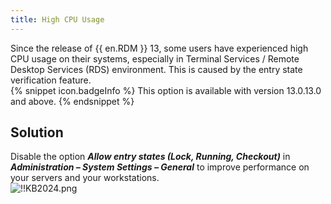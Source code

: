 ```yaml
---
title: High CPU Usage
---
```

Since the release of {{ en.RDM }} 13, some users have experienced high CPU usage on their systems, especially in Terminal Services / Remote Desktop Services (RDS) environment. This is caused by the entry state verification feature.  
{% snippet icon.badgeInfo %}
This option is available with version 13.0.13.0 and above.
{% endsnippet %}  

## Solution
Disable the option ***Allow entry states (Lock, Running, Checkout)*** in ***Administration – System Settings – General*** to improve performance on your servers and your workstations.  
![!!KB2024.png](https://webdevolutions.azureedge.net/docs/en/kb/KB2024.png)
